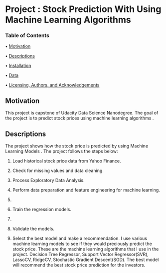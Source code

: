 # Project : Stock Prediction With Using Machine Learning Algorithms


### Table of Contents
•	[Motivation](#Motivation)

•	[Descriptions](#Description)

•	[Installation](#Installation)

•	[Data](#Data)

•	[Licensing, Authors, and Acknowledgements](#Licensing)


## Motivation <a name="Motivation"></a>

This project is capstone of Udacity Data Science Nanodegree. The goal of the project is to predict stock prices using machine learning algorithms . 



## Descriptions <a name="Descriptions"></a>

The project shows how the stock price is predicted by using Machine Learning Models . The project follows the steps below:
1. Load historical stock price data from Yahoo Finance.

2. Check for missing values and data cleaning.
 
3. Process Exploratory Data Analysis.

7. Perform data preparation and feature engineering for machine learning.
8. 
9. Train the regression models.
10. 
11. Validate the models.
12. Select the best model and make a recommendation.
I use various machine learning models to see if they would preciously predict the stock price. These are the machine learning algorithms that I use in the project. Decision Tree Regressor, Support Vector Regressor(SVR), LassoCV, RidgeCV, Stochastic Gradient Descent(SGD).
The best model will recommend the best stock price prediction for the investors.
